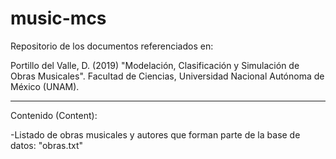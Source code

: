 # music-mcs

Repositorio de los documentos referenciados en:

Portillo del Valle, D. (2019) "Modelación, Clasificación y Simulación de Obras Musicales". Facultad de Ciencias, Universidad Nacional Autónoma de México (UNAM).

------------------------------------------

Contenido (Content):

-Listado de obras musicales y autores que forman parte de la base de datos: "obras.txt"

